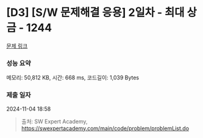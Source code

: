# [D3] [S/W 문제해결 응용] 2일차 - 최대 상금 - 1244 

[문제 링크](https://swexpertacademy.com/main/code/problem/problemDetail.do?contestProbId=AV15Khn6AN0CFAYD) 

### 성능 요약

메모리: 50,812 KB, 시간: 668 ms, 코드길이: 1,039 Bytes

### 제출 일자

2024-11-04 18:58



> 출처: SW Expert Academy, https://swexpertacademy.com/main/code/problem/problemList.do